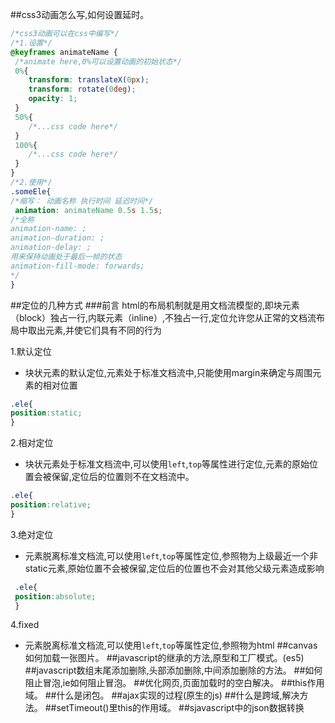 ##css3动画怎么写,如何设置延时。

```css
/*css3动画可以在css中编写*/
/*1.设置*/
@keyframes animateName {
 /*animate here,0%可以设置动画的初始状态*/
 0%{
    transform: translateX(0px);
    transform: rotate(0deg);
    opacity: 1;
 }
 50%{
    /*...css code here*/
 }
 100%{
    /*...css code here*/
 }
}
/*2.使用*/
.someEle{
/*缩写： 动画名称 执行时间 延迟时间*/
 animation: animateName 0.5s 1.5s;
/*全称
animation-name: ;
animation-duration: ;
animation-delay: ;
用来保持动画处于最后一帧的状态
animation-fill-mode: forwards;
*/
}
```

##定位的几种方式
###前言
html的布局机制就是用文档流模型的,即块元素（block）独占一行,内联元素（inline）,不独占一行,定位允许您从正常的文档流布局中取出元素,并使它们具有不同的行为

1.默认定位
 - 块状元素的默认定位,元素处于标准文档流中,只能使用margin来确定与周围元素的相对位置
```css
.ele{
position:static;
}
```
2.相对定位
 - 块状元素处于标准文档流中,可以使用`left`,`top`等属性进行定位,元素的原始位置会被保留,定位后的位置则不在文档流中。
 ```css
 .ele{
 position:relative;
 }
 ```
 3.绝对定位
  - 元素脱离标准文档流,可以使用`left`,`top`等属性定位,参照物为上级最近一个非static元素,原始位置不会被保留,定位后的位置也不会对其他父级元素造成影响
  ```css
   .ele{
   position:absolute;
   }
   ```
 4.fixed
   - 元素脱离标准文档流,可以使用`left`,`top`等属性定位,参照物为html
##canvas 如何加载一张图片。
##javascript的继承的方法,原型和工厂模式。(es5)
##javascript数组末尾添加删除,头部添加删除,中间添加删除的方法。
##如何阻止冒泡,ie如何阻止冒泡。
##优化网页,页面加载时的空白解决。
##this作用域。
##什么是闭包。
##ajax实现的过程(原生的js)
##什么是跨域,解决方法。
##setTimeout()里this的作用域。
##sjavascript中的json数据转换
